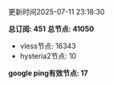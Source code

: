 更新时间2025-07-11 23:18:30

**总订阅: 451**
**总节点: 41050**
- vless节点: 16343
- hysteria2节点: 10

**google ping有效节点: 17**
